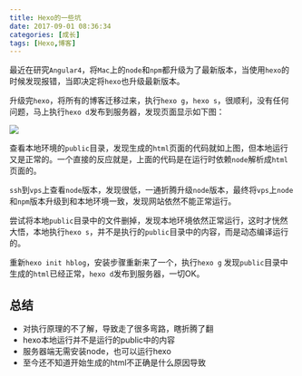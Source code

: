 ```yaml
---
title: Hexo的一些坑
date: 2017-09-01 08:36:34
categories: [成长]
tags: [Hexo,博客]
---
```


最近在研究`Angular4`，将`Mac`上的`node`和`npm`都升级为了最新版本，当使用`hexo`的时候发现报错，当即决定将`hexo`也升级最新版本。

升级完`hexo`，将所有的博客迁移过来，执行`hexo g`，`hexo s`，很顺利，没有任何问题，马上执行`hexo d`发布到服务器，发现页面显示如下图：

![](https://cdn.jsdelivr.net/gh/oec2003/hblog-images/img/202201301949948.jpg)


查看本地环境的`public`目录，发现生成的`html`页面的代码就如上图，但本地运行又是正常的。一个直接的反应就是，上面的代码是在运行时依赖`node`解析成`html`页面的。

`ssh`到`vps`上查看`node`版本，发现很低，一通折腾升级`node`版本，最终将`vps`上`node`和`npm`版本升级到和本地环境一致，发现网站依然不能正常运行。

尝试将本地`public`目录中的文件删掉，发现本地环境依然正常运行，这时才恍然大悟，本地执行`hexo s`，并不是执行的`public`目录中的内容，而是动态编译运行的。

重新`hexo init hblog`，安装步骤重新来了一个，执行`hexo g` 发现`public`目录中生成的`html`已经正常，`hexo d`发布到服务器，一切OK。

## 总结

* 对执行原理的不了解，导致走了很多弯路，瞎折腾了翻
* hexo本地运行并不是运行的public中的内容
* 服务器端无需安装node，也可以运行hexo
* 至今还不知道开始生成的html不正确是什么原因导致

